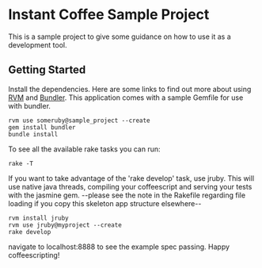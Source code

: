 # Instant Coffee Sample Project

This is a sample project to give some guidance on how to use it as a development tool.

## Getting Started

Install the dependencies. Here are some links to find out more about using [RVM](www.beginrescueend.com) and [Bundler](gembundler.com). This application comes with a sample Gemfile for use with bundler.

    rvm use someruby@sample_project --create
    gem install bundler
    bundle install

To see all the available rake tasks you can run:

    rake -T
    
If you want to take advantage of the 'rake develop' task, use jruby. This will use native java threads, compiling your coffeescript and serving your tests with the jasmine gem. --please see the note in the Rakefile regarding file loading if you copy this skeleton app structure elsewhere--

    rvm install jruby
    rvm use jruby@myproject --create
    rake develop
    
navigate to localhost:8888 to see the example spec passing. Happy coffeescripting!
